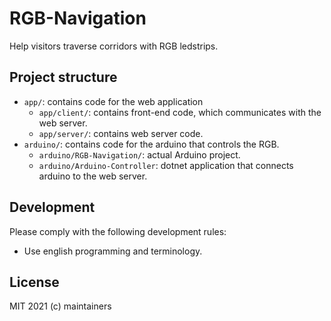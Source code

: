 # RGB-Navigation

Help visitors traverse corridors with RGB ledstrips.

## Project structure

-   `app/`: contains code for the web application
    -   `app/client/`: contains front-end code, which communicates with the web server.
    -   `app/server/`: contains web server code.
-   `arduino/`: contains code for the arduino that controls the RGB.
    -   `arduino/RGB-Navigation/`: actual Arduino project.
    -   `arduino/Arduino-Controller`: dotnet application that connects arduino to the web server.

## Development

Please comply with the following development rules:

-   Use english programming and terminology.

## License

MIT 2021 (c) maintainers
